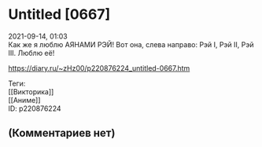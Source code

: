 Untitled [0667]
===============

  
2021-09-14, 01:03  
 Как же я люблю АЯНАМИ РЭЙ! Вот она, слева направо: Рэй I, Рэй II, Рэй III. Люблю её!   
  
<https://diary.ru/~zHz00/p220876224_untitled-0667.htm>  
  
Теги:  
[[Викторика]]  
[[Аниме]]  
ID: p220876224  


(Комментариев нет)
------------------